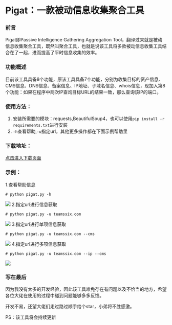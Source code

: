 # Pigat：一款被动信息收集聚合工具
### 前言
Pigat即Passive Intelligence Gathering Aggregation Tool，翻译过来就是被动信息收集聚合工具，既然叫聚合工具，也就是说该工具将多款被动信息收集工具结合在了一起，进而提高了平时信息收集的效率。
### 功能概述
目前该工具具备8个功能，原该工具具备7个功能，分别为收集目标的资产信息、CMS信息、DNS信息、备案信息、IP地址、子域名信息、whois信息，现加入第8个功能：如果在程序中两次IP查询目标URL的结果一致，那么查询该IP的端口。
### 使用方法：
1. 安装所需要的模块：requests,BeautifulSoup4，也可以使用`pip install -r requirements.txt`进行安装
1. `-h`查看帮助,`-u`指定url，其他更多操作都在下面示例帮助里
### 下载地址：
[点击进入下载页面](https://github.com/teamssix/pigat/releases)
### 示例：
1.查看帮助信息
```
# python pigat.py -h
```
![](https://teamssix.oss-cn-hangzhou.aliyuncs.com/pigat1.png)
2.指定url进行信息获取
```
# python pigat.py -u teamssix.com
```
![](https://teamssix.oss-cn-hangzhou.aliyuncs.com/pigat2.png)
3.指定url进行单项信息获取
```
# python pigat.py -u teamssix.com --cms
```
![](https://teamssix.oss-cn-hangzhou.aliyuncs.com/Snipaste_2019-11-27_14-50-01.png)
4.指定url进行多项信息获取
```
# python pigat.py -u teamssix.com --ip --cms
```
![](https://teamssix.oss-cn-hangzhou.aliyuncs.com/pigat5.png)

### 写在最后
因为我没有太多的开发经验，因此该工具难免存在有问题以及不恰当的地方，希望各位大佬在使用的过程中碰到问题能够多多反馈。

开发不易，还望大佬们走过路过顺手给个star，小弟将不胜感激。

PS：该工具将会持续更新
